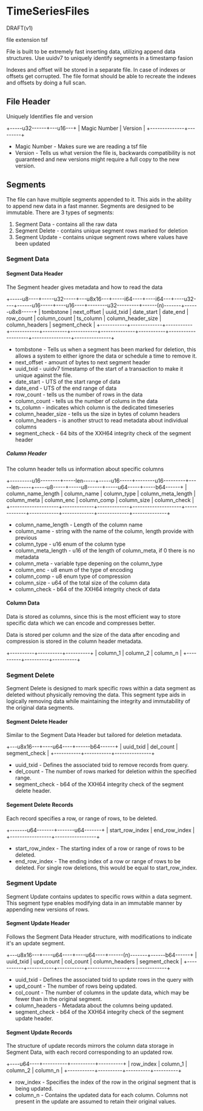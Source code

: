 # TimeSeriesFiles

DRAFT(v1)

file extension tsf

File is built to be extremely fast inserting data, utilizing append data structures.
Use uuidv7 to uniquely identify segments in a timestamp fasion

Indexes and offset will be stored in a separate file. In case of indexes or offsets get corrupted. The file format should be able to recreate the indexes and offsets by doing a full scan.

## File Header

Uniquely Identifies file and version

+-----u32------+---u16---+
| Magic Number | Version |
+--------------+---------+

* Magic Number - Makes sure we are reading a tsf file
* Version - Tells us what version the file is, backwards compatibility is not guaranteed and new versions might require a full copy to the new version.

## Segments

The file can have multiple segments appended to it. This aids in the ability to append new data in a fast manner. Segments are designed to be immutable. There are 3 types of segments:
1. Segment Data - contains all the raw data
2. Segment Delete - contains unique segment rows marked for deletion
3. Segment Update - contains unique segment rows where values have been updated

### Segment Data

#### Segment Data Header

The Segment header gives metadata and how to read the data

+-----u8----+-----u32-----+---u8x16---+-----i64----+----i64---+----u32----+------u16-----+----u16----+--------u32---------+------(n)-------+------u8x8-----+
| tombstone | next_offset | uuid_txid | date_start | date_end | row_count | column_count | ts_column | column_header_size | column_headers | segment_check |
+-----------+-------------+-----------+------------+----------+-----------+--------------+-----------+--------------------+----------------+---------------+

* tombstone - Tells us when a segment has been marked for deletion, this allows a system to either ignore the data or schedule a time to remove it.
* next_offset - amount of bytes to next segment header
* uuid_txid - uuidv7 timestamp of the start of a transaction to make it unique against the file.
* date_start - UTS of the start range of data
* date_end - UTS of the end range of data
* row_count - tells us the number of rows in the data
* column_count - tells us the number of colums in the data
* ts_column - indicates which column is the dedicated timeseries
* column_header_size - tells us the size in bytes of column headers
* column_headers - is another struct to read metadata about individual columns
* segment_check - 64 bits of the XXH64 integrity check of the segment header

##### Column Header

The column header tells us information about specific columns

+---------u16--------+-----len-----+-----u16-----+--------u16---------+-----len-----+-----u8-----+-----u8------+-----u64-----+-----b64------+
| column_name_length | column_name | column_type | column_meta_length | column_meta | column_enc | column_comp | column_size | column_check |
+--------------------+-------------+-------------+--------------------+-------------+------------+-------------+-------------+--------------+

* column_name_length - Length of the column name
* column_name - string with the name of the column, length provide with previous
* column_type - u16 enum of the column type
* column_meta_length - u16 of the length of column_meta, if 0 there is no metadata
* column_meta - variable type depening on the column_type
* column_enc - u8 enum of the type of encoding
* column_comp - u8 enum type of compression
* column_size - u64 of the total size of the column data
* column_check - b64 of the XXH64 integrity check of data

#### Column Data

Data is stored as columns, since this is the most efficient way to store specific data which we can encode and compresses better.

Data is stored per column and the size of the data after encoding and compression is stored in the column header metadata.

+----------+----------+----------+
| column_1 | column_2 | column_n |
+----------+----------+----------+

### Segment Delete

Segment Delete is designed to mark specific rows within a data segment as deleted without physically removing the data. This segment type aids in logically removing data while maintaining the integrity and immutability of the original data segments.

#### Segment Delete Header

Similar to the Segment Data Header but tailored for deletion metadata.

+---u8x16---+----u64----+------b64------+
| uuid_txid | del_count | segment_check |
+-----------+-----------+---------------+

* uuid_txid - Defines the associated txid to remove records from query.
* del_count - The number of rows marked for deletion within the specified range.
* segment_check - b64 of the XXH64 integrity check of the segment delete header.

#### Segement Delete Records

Each record specifies a row, or range of rows, to be deleted.

+-------u64-------+-------u64-------+
| start_row_index | end_row_index   |
+-----------------+-----------------+

* start_row_index - The starting index of a row or range of rows to be deleted.
* end_row_index - The ending index of a row or range of rows to be deleted. For single row deletions, this would be equal to start_row_index.


### Segment Update

Segment Update contains updates to specific rows within a data segment. This segment type enables modifying data in an immutable manner by appending new versions of rows.

#### Segment Update Header

Follows the Segment Data Header structure, with modifications to indicate it's an update segment.

+---u8x16---+----u64----+----u64----+------(n)-------+------b64------+
| uuid_txid | upd_count | col_count | column_headers | segment_check |
+-----------+-----------+-----------+----------------+---------------+

* uuid_txid - Defines the associated txid to update rows in the query with
* upd_count - The number of rows being updated.
* col_count - The number of columns in the update data, which may be fewer than in the original segment.
* column_headers - Metadata about the columns being updated.
* segment_check - b64 of the XXH64 integrity check of the segment update header.

#### Segment Update Records

The structure of update records mirrors the column data storage in Segment Data, with each record corresponding to an updated row.

+----u64----+----------+----------+----------+
| row_index | column_1 | column_2 | column_n |
+-----------+----------+----------+----------+

* row_index - Specifies the index of the row in the original segment that is being updated.
* column_n - Contains the updated data for each column. Columns not present in the update are assumed to retain their original values.
